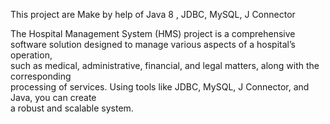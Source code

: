 <h>This project are Make by help of Java 8 ,  JDBC, MySQL, J Connector </h> <br>

<h>The Hospital Management System (HMS) project is a comprehensive</h>  <br>
<h>software solution designed to manage various aspects of a hospital’s operation,</h> <br>
<h>such as medical, administrative, financial, and legal matters, along with the corresponding</h> <br>
<h>processing of services. Using tools like JDBC, MySQL, J Connector, and Java, you can create </h> <br>
<h>a robust and scalable system.</h> <br>


